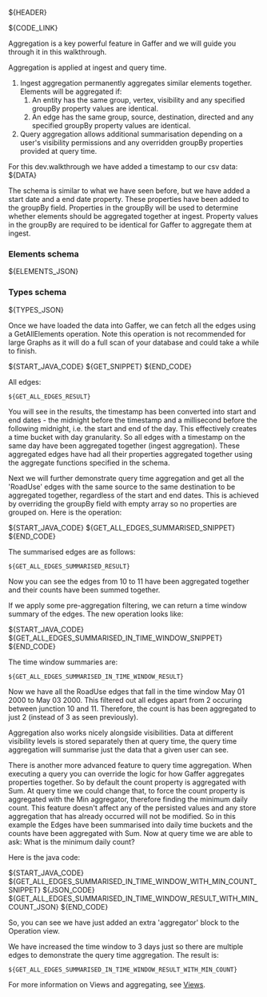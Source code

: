 ${HEADER}

${CODE_LINK}

Aggregation is a key powerful feature in Gaffer and we will guide you through it in this walkthrough. 

Aggregation is applied at ingest and query time.

1. Ingest aggregation permanently aggregates similar elements together. Elements will be aggregated if:
    1. An entity has the same group, vertex, visibility and any specified groupBy property values are identical.
    2. An edge has the same group, source, destination, directed and any specified groupBy property values are identical.
2. Query aggregation allows additional summarisation depending on a user's visibility permissions and any overridden groupBy properties provided at query time.

For this dev.walkthrough we have added a timestamp to our csv data:
${DATA}

The schema is similar to what we have seen before, but we have added a start date and a end date property. 
These properties have been added to the groupBy field. 
Properties in the groupBy will be used to determine whether elements should be aggregated together at ingest. 
Property values in the groupBy are required to be identical for Gaffer to aggregate them at ingest.

### Elements schema
${ELEMENTS_JSON}

### Types schema
${TYPES_JSON}

Once we have loaded the data into Gaffer, we can fetch all the edges using a GetAllElements operation.
Note this operation is not recommended for large Graphs as it will do a full scan of your database and could take a while to finish.

${START_JAVA_CODE}
${GET_SNIPPET}
${END_CODE}

All edges:

```
${GET_ALL_EDGES_RESULT}
```

You will see in the results, the timestamp has been converted into start and end dates - the midnight before the timestamp and a millisecond before the following midnight, i.e. the start and end of the day. This effectively creates a time bucket with day granularity. 
So all edges with a timestamp on the same day have been aggregated together (ingest aggregation).
These aggregated edges have had all their properties aggregated together using the aggregate functions specified in the schema. 

Next we will further demonstrate query time aggregation and get all the 'RoadUse' edges with the same source to the same destination to be aggregated together, regardless of the start and end dates. 
This is achieved by overriding the groupBy field with empty array so no properties are grouped on. Here is the operation:

${START_JAVA_CODE}
${GET_ALL_EDGES_SUMMARISED_SNIPPET}
${END_CODE}

The summarised edges are as follows:

```
${GET_ALL_EDGES_SUMMARISED_RESULT}
```

Now you can see the edges from 10 to 11 have been aggregated together and their counts have been summed together.

If we apply some pre-aggregation filtering, we can return a time window summary of the edges. The new operation looks like:

${START_JAVA_CODE}
${GET_ALL_EDGES_SUMMARISED_IN_TIME_WINDOW_SNIPPET}
${END_CODE}

The time window summaries are:

```
${GET_ALL_EDGES_SUMMARISED_IN_TIME_WINDOW_RESULT}
```

Now we have all the RoadUse edges that fall in the time window May 01 2000 to May 03 2000. This filtered out all edges apart from 2 occuring between junction 10 and 11. Therefore, the count is has been aggregated to just 2 (instead of 3 as seen previously).

Aggregation also works nicely alongside visibilities. Data at different visibility levels is stored separately then at query time, the query time aggregation will summarise just the data that a given user can see.

There is another more advanced feature to query time aggregation.
When executing a query you can override the logic for how Gaffer aggregates properties together. 
So by default the count property is aggregated with Sum. 
At query time we could change that, to force the count property is aggregated with the Min aggregator, therefore finding the minimum daily count.
This feature doesn't affect any of the persisted values and any store aggregation that has already occurred will not be modified.
So in this example the Edges have been summarised into daily time buckets and the counts have been aggregated with Sum.
Now at query time we are able to ask: What is the minimum daily count?

Here is the java code:

${START_JAVA_CODE}
${GET_ALL_EDGES_SUMMARISED_IN_TIME_WINDOW_WITH_MIN_COUNT_SNIPPET}
${JSON_CODE}
${GET_ALL_EDGES_SUMMARISED_IN_TIME_WINDOW_RESULT_WITH_MIN_COUNT_JSON}
${END_CODE}

So, you can see we have just added an extra 'aggregator' block to the Operation view.

We have increased the time window to 3 days just so there are multiple edges to demonstrate the query time aggregation.
The result is:

```
${GET_ALL_EDGES_SUMMARISED_IN_TIME_WINDOW_RESULT_WITH_MIN_COUNT}
```
 
For more information on Views and aggregating, see [Views](views.md).